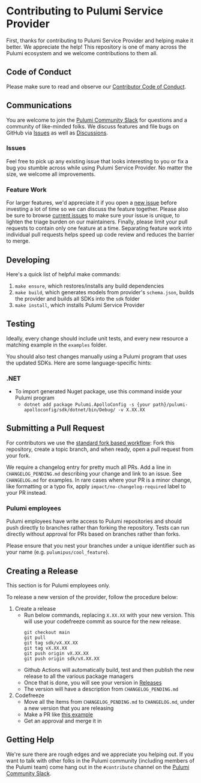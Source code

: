 # Contributing to Pulumi Service Provider

First, thanks for contributing to Pulumi Service Provider and helping make it better. We appreciate the help!
This repository is one of many across the Pulumi ecosystem and we welcome contributions to them all.

## Code of Conduct

Please make sure to read and observe our [Contributor Code of Conduct](./CODE-OF-CONDUCT.md).

## Communications

You are welcome to join the [Pulumi Community Slack](https://slack.pulumi.com/) for questions and a community of like-minded folks.
We discuss features and file bugs on GitHub via [Issues](https://github.com/pulumi/pulumi-apolloconfig/issues) as well as [Discussions](https://github.com/pulumi/pulumi-apolloconfig/discussions).

### Issues

Feel free to pick up any existing issue that looks interesting to you or fix a bug you stumble across while using Pulumi Service Provider. No matter the size, we welcome all improvements.

### Feature Work

For larger features, we'd appreciate it if you open a [new issue](https://github.com/pulumi/pulumi-apolloconfig/issues/new) before investing a lot of time so we can discuss the feature together.
Please also be sure to browse [current issues](https://github.com/pulumi/pulumi-apolloconfig/issues) to make sure your issue is unique, to lighten the triage burden on our maintainers.
Finally, please limit your pull requests to contain only one feature at a time. Separating feature work into individual pull requests helps speed up code review and reduces the barrier to merge.

## Developing

Here's a quick list of helpful make commands:

1. `make ensure`, which restores/installs any build dependencies
1. `make build`, which generates models from provider's `schema.json`, builds the provider and builds all SDKs into the `sdk` folder
1. `make install`, which installs Pulumi Service Provider

## Testing

Ideally, every change should include unit tests, and every new resource a matching example in the `examples` folder.

You should also test changes manually using a Pulumi program that uses the updated SDKs. Here are some language-specific hints:

### .NET
- To import generated Nuget package, use this command inside your Pulumi program
  - `dotnet add package Pulumi.ApolloConfig -s {your path}/pulumi-apolloconfig/sdk/dotnet/bin/Debug/ -v X.XX.XX`

## Submitting a Pull Request

For contributors we use the [standard fork based workflow](https://gist.github.com/Chaser324/ce0505fbed06b947d962): Fork this repository, create a topic branch, and when ready, open a pull request from your fork.

We require a changelog entry for pretty much all PRs. Add a line in `CHANGELOG_PENDING.md` describing your change and link to an issue. See `CHANGELOG.md` for examples. In rare cases where your PR is a minor change, like formatting or a typo fix, apply `impact/no-changelog-required` label to your PR instead.

### Pulumi employees

Pulumi employees have write access to Pulumi repositories and should push directly to branches rather than forking the repository. Tests can run directly without approval for PRs based on branches rather than forks.

Please ensure that you nest your branches under a unique identifier such as your name (e.g. `pulumipus/cool_feature`).

## Creating a Release

This section is for Pulumi employees only. 

To release a new version of the provider, follow the procedure below:
1. Create a release
   - Run below commands, replacing `X.XX.XX` with your new version. This will use your codefreeze commit as source for the new release. 
        ```
        git checkout main
        git pull
        git tag sdk/vX.XX.XX
        git tag vX.XX.XX
        git push origin vX.XX.XX
        git push origin sdk/vX.XX.XX
        ```
    - Github Actions will automatically build, test and then publish the new release to all the various package managers
    - Once that is done, you will see your version in [Releases](https://github.com/pulumi/pulumi-apolloconfig/releases)
    - The version will have a description from `CHANGELOG_PENDING.md`
1. Codefreeze
   - Move all the items from `CHANGELOG_PENDING.md` to `CHANGELOG.md`, under a new version that you are releasing
   - Make a PR like [this example](https://github.com/pulumi/pulumi-apolloconfig/pull/255)
   - Get an approval and merge it in

## Getting Help

We're sure there are rough edges and we appreciate you helping out. If you want to talk with other folks in the Pulumi community (including members of the Pulumi team) come hang out in the `#contribute` channel on the [Pulumi Community Slack](https://slack.pulumi.com/).